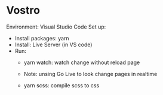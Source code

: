 # Vostro

Environment: Visual Studio Code
Set up:
- Install packages: yarn
- Install: Live Server (in VS code)
- Run:
    + yarn watch: watch change without reload page
    + Note: unsing Go Live to look change pages in realtime

    + yarn scss: compile scss to css
